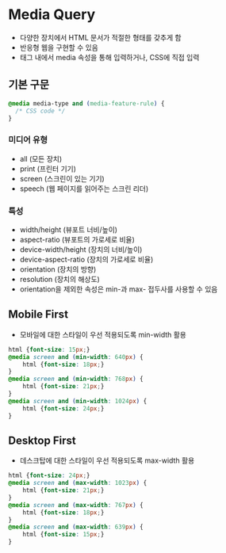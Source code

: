 # Media Query
* 다양한 장치에서 HTML 문서가 적절한 형태를 갖추게 함
* 반응형 웹을 구현할 수 있음
* <link> 태그 내에서 media 속성을 통해 입력하거나, CSS에 직접 입력

## 기본 구문
```css
@media media-type and (media-feature-rule) {
  /* CSS code */
}
```
### 미디어 유형
* all (모든 장치)
* print (프린터 기기)
* screen (스크린이 있는 기기)
* speech (웹 페이지를 읽어주는 스크린 리더)

### 특성
* width/height (뷰포트 너비/높이)
* aspect-ratio (뷰포트의 가로세로 비율)
* device-width/height (장치의 너비/높이)
* device-aspect-ratio (장치의 가로세로 비율)
* orientation (장치의 방향)
* resolution (장치의 해상도)
* orientation을 제외한 속성은 min-과 max- 접두사를 사용할 수 있음

## Mobile First
* 모바일에 대한 스타일이 우선 적용되도록 min-width 활용
```css
html {font-size: 15px;}
@media screen and (min-width: 640px) {
    html {font-size: 18px;}
}
@media screen and (min-width: 768px) {
    html {font-size: 21px;}
}
@media screen and (min-width: 1024px) {
    html {font-size: 24px;}
}
```

## Desktop First
* 데스크탑에 대한 스타일이 우선 적용되도록 max-width 활용
```css
html {font-size: 24px;}
@media screen and (max-width: 1023px) {
    html {font-size: 21px;}
}
@media screen and (max-width: 767px) {
    html {font-size: 18px;}
}
@media screen and (max-width: 639px) {
    html {font-size: 15px;}
}
```
